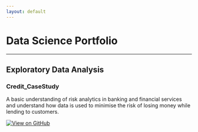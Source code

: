 ```yaml
---
layout: default
---
```


# Data Science Portfolio
---
## Exploratory Data Analysis

### Credit_CaseStudy
A basic understanding of risk analytics in banking and financial services and understand how data 
is used to minimise the risk of losing money while lending to customers.



[![View on GitHub](https://img.shields.io/badge/GitHub-View_on_GitHub-blue?logo=GitHub)](https://github.com/DhruvaHanda/Exploratory-DA-for-Credit-Case)
